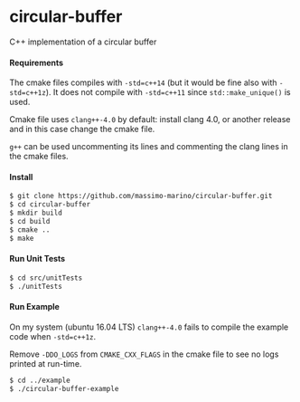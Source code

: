 # circular-buffer
C++ implementation of a circular buffer

#### Requirements

The cmake files compiles with `-std=c++14` (but it would be fine also with `-std=c++1z`).
It does not compile with `-std=c++11` since `std::make_unique()` is used.

Cmake file uses `clang++-4.0` by default: install clang 4.0, or another release and in this case change the cmake file.

`g++` can be used uncommenting its lines and commenting the clang lines in the cmake files.


#### Install

```bash
$ git clone https://github.com/massimo-marino/circular-buffer.git
$ cd circular-buffer
$ mkdir build
$ cd build
$ cmake ..
$ make
```

#### Run Unit Tests

```bash
$ cd src/unitTests
$ ./unitTests
```


#### Run Example

On my system (ubuntu 16.04 LTS) `clang++-4.0` fails to compile the example code when `-std=c++1z`.

Remove `-DDO_LOGS` from `CMAKE_CXX_FLAGS` in the cmake file to see no logs printed at run-time.

```bash
$ cd ../example
$ ./circular-buffer-example
```
